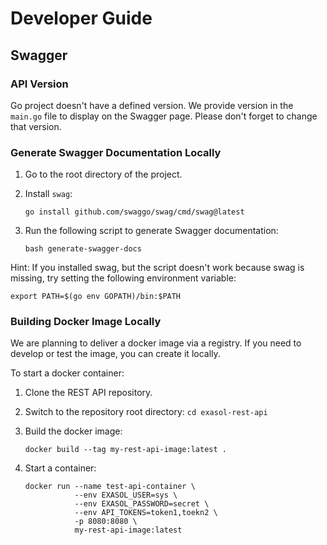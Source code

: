 # Developer Guide

## Swagger

### API Version

Go project doesn't have a defined version. We provide version in the `main.go` file to display on the Swagger page.
Please don't forget to change that version.

### Generate Swagger Documentation Locally

1. Go to the root directory of the project.
2. Install `swag`:

    ```shell
    go install github.com/swaggo/swag/cmd/swag@latest
    ```

3. Run the following script to generate Swagger documentation:

    ```shell
    bash generate-swagger-docs
    ```

Hint: If you installed swag, but the script doesn't work because swag is missing, try setting the following environment variable:

```shell
export PATH=$(go env GOPATH)/bin:$PATH
```

### Building Docker Image Locally

We are planning to deliver a docker image via a registry. If you need to develop or test the image, you can create it locally.

To start a docker container:

1. Clone the REST API repository.
2. Switch to the repository root directory: `cd exasol-rest-api`
3. Build the docker image:

    ```shell
    docker build --tag my-rest-api-image:latest .
    ```

4. Start a container:

    ```shell
    docker run --name test-api-container \
               --env EXASOL_USER=sys \
               --env EXASOL_PASSWORD=secret \
               --env API_TOKENS=token1,toekn2 \
               -p 8080:8080 \
               my-rest-api-image:latest
    ```